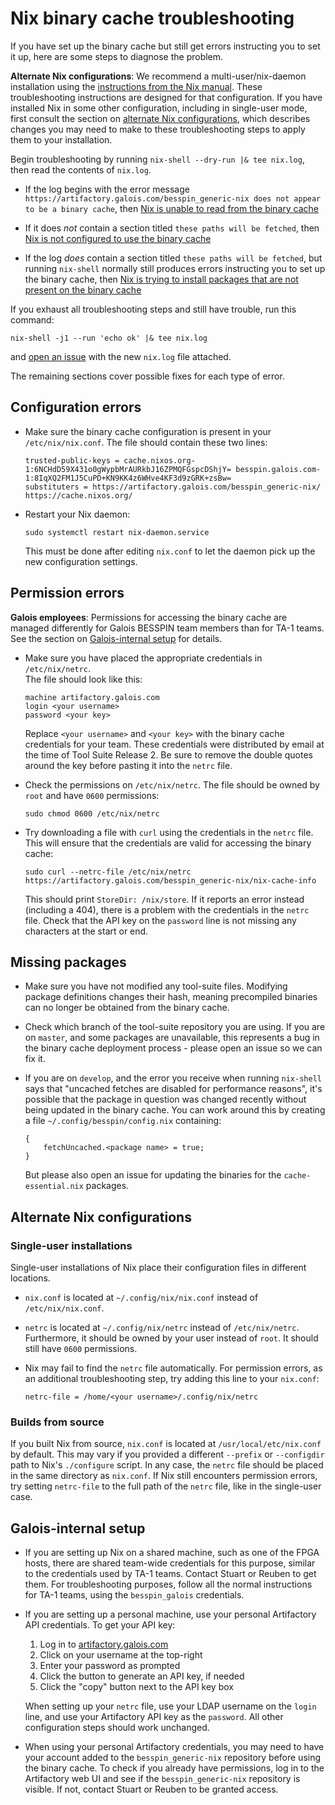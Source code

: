 # Nix binary cache troubleshooting

If you have set up the binary cache but still get errors instructing you to set
it up, here are some steps to diagnose the problem.

**Alternate Nix configurations**: We recommend a multi-user/nix-daemon
installation using the [instructions from the Nix
manual](https://nixos.org/nix/manual/#sect-multi-user-installation).  These
troubleshooting instructions are designed for that configuration.  If you have
installed Nix in some other configuration, including in single-user mode, first
consult the section on [alternate Nix configurations](#single-user-nix), which
describes changes you may need to make to these troubleshooting steps to apply
them to your installation.

Begin troubleshooting by running `nix-shell --dry-run |& tee nix.log`, then
read the contents of `nix.log`.

 * If the log begins with the error message
   `https://artifactory.galois.com/besspin_generic-nix does not appear to be a
   binary cache`, then [Nix is unable to read from the binary
   cache](#permission-errors)

 * If it does *not* contain a section titled `these paths will be fetched`,
   then [Nix is not configured to use the binary cache](#configuration-errors)

 * If the log *does* contain a section titled `these paths will be fetched`,
   but running `nix-shell` normally still produces errors instructing you to
   set up the binary cache, then [Nix is trying to install packages that are
   not present on the binary cache](#missing-packages)

If you exhaust all troubleshooting steps and still have trouble, run this
command:

    nix-shell -j1 --run 'echo ok' |& tee nix.log

and [open an issue](https://gitlab-ext.galois.com/ssith/tool-suite/issues/new)
with the new `nix.log` file attached.

The remaining sections cover possible fixes for each type of error.


## Configuration errors

 *  Make sure the binary cache configuration is present in your
    `/etc/nix/nix.conf`.  The file should contain these two lines:

        trusted-public-keys = cache.nixos.org-1:6NCHdD59X431o0gWypbMrAURkbJ16ZPMQFGspcDShjY= besspin.galois.com-1:8IqXQ2FM1J5CuPD+KN9KK4z6WHve4KF3d9zGRK+zsBw=
        substituters = https://artifactory.galois.com/besspin_generic-nix/ https://cache.nixos.org/

 *  Restart your Nix daemon:

        sudo systemctl restart nix-daemon.service

    This must be done after editing `nix.conf` to let the daemon pick up the
    new configuration settings.


## Permission errors

**Galois employees**: Permissions for accessing the binary cache are managed
differently for Galois BESSPIN team members than for TA-1 teams.  See the
section on [Galois-internal setup](#galois-internal-setup) for details.

 *  Make sure you have placed the appropriate credentials in `/etc/nix/netrc`.  
    The file should look like this:

        machine artifactory.galois.com
        login <your username>
        password <your key>

    Replace `<your username>` and `<your key>` with the binary cache
    credentials for your team.  These credentials were distributed by email at
    the time of Tool Suite Release 2.  Be sure to remove the double quotes
    around the key before pasting it into the `netrc` file.

 *  Check the permissions on `/etc/nix/netrc`.  The file should be owned by
    `root` and have `0600` permissions:

        sudo chmod 0600 /etc/nix/netrc

 *  Try downloading a file with `curl` using the credentials in the `netrc`
    file.  This will ensure that the credentials are valid for accessing the
    binary cache:

        sudo curl --netrc-file /etc/nix/netrc https://artifactory.galois.com/besspin_generic-nix/nix-cache-info

    This should print `StoreDir: /nix/store`.  If it reports an error instead
    (including a 404), there is a problem with the credentials in the `netrc`
    file.  Check that the API key on the `password` line is not missing any
    characters at the start or end.


## Missing packages

 *  Make sure you have not modified any tool-suite files.  Modifying package
    definitions changes their hash, meaning precompiled binaries can no longer
    be obtained from the binary cache.

 *  Check which branch of the tool-suite repository you are using.  If you are
    on `master`, and some packages are unavailable, this represents a bug in
    the binary cache deployment process - please open an issue so we can fix
    it.

 *  If you are on `develop`, and the error you receive when running `nix-shell`
    says that "uncached fetches are disabled for performance reasons", it's
    possible that the package in question was changed recently without being
    updated in the binary cache.  You can work around this by creating a file
    `~/.config/besspin/config.nix` containing:

        {
            fetchUncached.<package name> = true;
        }

    But please also open an issue for updating the binaries for the
    `cache-essential.nix` packages.


## Alternate Nix configurations

### Single-user installations

Single-user installations of Nix place their configuration files in different
locations.

 *  `nix.conf` is located at `~/.config/nix/nix.conf` instead of
    `/etc/nix/nix.conf`.

 *  `netrc` is located at `~/.config/nix/netrc` instead of `/etc/nix/netrc`.
    Furthermore, it should be owned by your user instead of `root`.  It should
    still have `0600` permissions.

 *  Nix may fail to find the `netrc` file automatically.  For permission
    errors, as an additional troubleshooting step, try adding this line to your
    `nix.conf`:

        netrc-file = /home/<your username>/.config/nix/netrc


### Builds from source

If you built Nix from source, `nix.conf` is located at
`/usr/local/etc/nix.conf` by default.  This may vary if you provided a
different `--prefix` or `--configdir` path to Nix's `./configure` script.  In
any case, the `netrc` file should be placed in the same directory as
`nix.conf`.  If Nix still encounters permission errors, try setting
`netrc-file` to the full path of the `netrc` file, like in the single-user
case.


## Galois-internal setup

 *  If you are setting up Nix on a shared machine, such as one of the FPGA
    hosts, there are shared team-wide credentials for this purpose, similar to
    the credentials used by TA-1 teams.  Contact Stuart or Reuben to get them.
    For troubleshooting purposes, follow all the normal instructions for TA-1
    teams, using the `besspin_galois` credentials.

 *  If you are setting up a personal machine, use your personal Artifactory API
    credentials.  To get your API key:

     1. Log in to [artifactory.galois.com](https://artifactory.galois.com)
     2. Click on your username at the top-right
     3. Enter your password as prompted
     4. Click the button to generate an API key, if needed
     5. Click the "copy" button next to the API key box

    When setting up your `netrc` file, use your LDAP username on the `login`
    line, and use your Artifactory API key as the `password`.  All other
    configuration steps should work unchanged.

 *  When using your personal Artifactory credentials, you may need to have your
    account added to the `besspin_generic-nix` repository before using the
    binary cache.  To check if you already have permissions, log in to the
    Artifactory web UI and see if the `besspin_generic-nix` repository is
    visible.  If not, contact Stuart or Reuben to be granted access.
